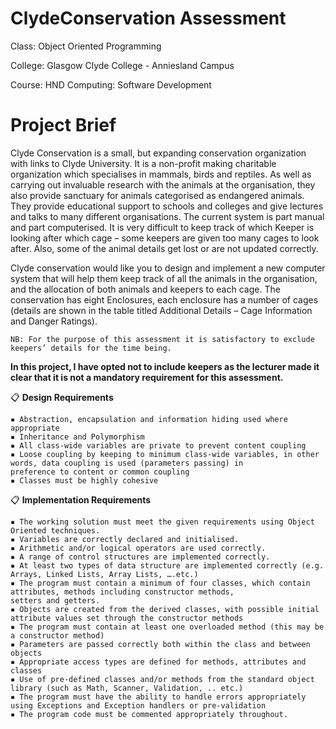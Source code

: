 # ClydeConservation Assessment

Class: Object Oriented Programming

College: Glasgow Clyde College - Anniesland Campus

Course: HND Computing: Software Development

# Project Brief

Clyde Conservation is a small, but expanding conservation organization with links to Clyde University. It is a non-profit making
charitable organization which specialises in mammals, birds and reptiles.
As well as carrying out invaluable research with the animals at the organisation, they also provide sanctuary for animals
categorised as endangered animals. They provide educational support to schools and colleges and give lectures and talks to many
different organisations.
The current system is part manual and part computerised. It is very difficult to keep track of which Keeper is looking after which
cage – some keepers are given too many cages to look after. Also, some of the animal details get lost or are not updated
correctly.

Clyde conservation would like you to design and implement a new computer system that will help them keep track of all the
animals in the organisation, and the allocation of both animals and keepers to each cage. The conservation has eight
Enclosures, each enclosure has a number of cages (details are shown in the table titled Additional Details – Cage Information
and Danger Ratings).

```
NB: For the purpose of this assessment it is satisfactory to exclude keepers’ details for the time being. 
```

**In this project, I have opted not to include keepers as the lecturer made it clear that it is not a mandatory requirement for this assessment.**

📋 **Design Requirements**
```
▪ Abstraction, encapsulation and information hiding used where appropriate
▪ Inheritance and Polymorphism
▪ All class-wide variables are private to prevent content coupling
▪ Loose coupling by keeping to minimum class-wide variables, in other words, data coupling is used (parameters passing) in
preference to content or common coupling
▪ Classes must be highly cohesive
```

📋 **Implementation Requirements**
```
▪ The working solution must meet the given requirements using Object Oriented techniques.
▪ Variables are correctly declared and initialised.
▪ Arithmetic and/or logical operators are used correctly.
▪ A range of control structures are implemented correctly.
▪ At least two types of data structure are implemented correctly (e.g. Arrays, Linked Lists, Array Lists, ….etc.) 
▪ The program must contain a minimum of four classes, which contain attributes, methods including constructor methods,
setters and getters.
▪ Objects are created from the derived classes, with possible initial attribute values set through the constructor methods
▪ The program must contain at least one overloaded method (this may be a constructor method)
▪ Parameters are passed correctly both within the class and between objects
▪ Appropriate access types are defined for methods, attributes and classes
▪ Use of pre-defined classes and/or methods from the standard object library (such as Math, Scanner, Validation, .. etc.)
▪ The program must have the ability to handle errors appropriately using Exceptions and Exception handlers or pre-validation
▪ The program code must be commented appropriately throughout. 
```
